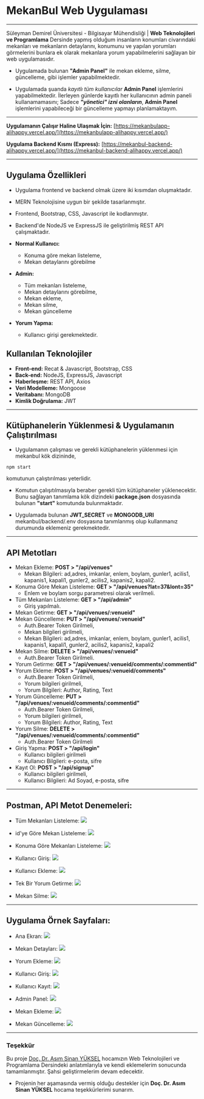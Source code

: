 # MekanBul Web Uygulaması
---
Süleyman Demirel Üniversitesi - Bilgisayar Mühendisliği | **Web Teknolojileri ve Programlama** Dersinde yapmış olduğum insanların konumları civarındaki mekanları ve mekanların detaylarını, konumunu ve yapılan yorumları görmelerini bunlara ek olarak mekanlara yorum yapabilmelerini sağlayan bir web uygulamasıdır.

 * Uygulamada bulunan **"Admin Panel"** ile mekan ekleme, silme, güncelleme, gibi işlemler yapabilmektedir.

 * Uygulamada şuanda _kayıtlı tüm kullanıcılar_ **Admin Panel** işlemlerini yapabilmektedir. İlerleyen günlerde kayıtlı her kullanıcının admin paneli kullanamamasını; Sadece _**"yönetici" izni olanların**_, **Admin Panel** işlemlerini yapabileceği bir güncelleme yapmayı planlamaktayım.

---

**Uygulamanın Çalışır Haline Ulaşmak İçin:**
[https://mekanbulapp-alihappy.vercel.app/](https://mekanbulapp-alihappy.vercel.app/)

**Uygulama Backend Kısmı (Express):**
[https://mekanbul-backend-alihappy.vercel.app/](https://mekanbul-backend-alihappy.vercel.app/)

---

## Uygulama Özellikleri
 - Uygulama frontend ve backend olmak üzere iki kısımdan oluşmaktadır.
 - MERN Teknolojisine uygun bir şekilde tasarlanmıştır.
 - Frontend, Bootstrap, CSS, Javascript ile kodlanmıştır. 
 - Backend'de NodeJS ve ExpressJS ile geliştirilmiş REST API çalışmaktadır.

- **Normal Kullanıcı:** 
  + Konuma göre mekan listeleme,
  + Mekan detaylarını görebilme

- **Admin:** 
  + Tüm mekanları listeleme,
  + Mekan detaylarını görebilme, 
  + Mekan ekleme,
  + Mekan silme, 
  + Mekan güncelleme

- **Yorum Yapma:**
  + Kullanıcı girişi gerekmektedir.

 
## Kullanılan Teknolojiler
 - **Front-end:** Recat & Javascript, Bootstrap, CSS
 - **Back-end:** NodeJS, ExpressJS, Javascript
 - **Haberleşme:** REST API, Axios
 - **Veri Modelleme:** Mongoose
 - **Veritabanı:** MongoDB
 - **Kimlik Doğrulama:** JWT

---

## Kütüphanelerin Yüklenmesi & Uygulamanın Çalıştırılması
- Uygulamanın çalışması ve gerekli kütüphanelerin yüklenmesi için mekanbul kök dizininde,
 ```
 npm start 
 ```
  komutunun çalıştırılması yeterlidir.

 - Komutun çalışıtılmasıyla beraber gerekli tüm kütüphaneler yüklenecektir. Bunu sağlayan tanımlama kök dizindeki **package.json** dosyasında bulunan **"start"** komutunda bulunmaktadır.

- Uygulamada bulunan **JWT_SECRET** ve **MONGODB_URI** mekanbul/backend/.env dosyasına tanımlanmış olup kullanmanız durumunda eklemeniz gerekmektedir.

---


## API Metotları
- Mekan Ekleme: **POST > "/api/venues"**
  + Mekan Bilgileri: ad,adres, imkanlar, enlem, boylam, gunler1, acilis1, kapanis1, kapali1, gunler2, acilis2, kapanis2, kapali2.
- Konuma Göre Mekan Listeleme: **GET > "/api/venues?lat=37&lont=35"**
  + Enlem ve boylam sorgu parametresi olarak verilmeli.
- Tüm Mekanları Listeleme: **GET > "/api/admin"** 
  + Giriş yapılmalı.
- Mekan Getirme: **GET > "/api/venues/:venueid"**
- Mekan Güncelleme: **PUT > "/api/venues/:venueid"** 
  + Auth.Bearer Token Girilmeli, 
  + Mekan bilgileri girilmeli, 
  + Mekan Bilgileri: ad,adres, imkanlar, enlem, boylam, gunler1, acilis1, kapanis1, kapali1, gunler2, acilis2, kapanis2, kapali2
- Mekan Silme: **DELETE > "/api/venues/:venueid"** 
  + Auth.Bearer Token Girilmeli.
- Yorum Getirme: **GET > "/api/venues/:venueid/comments/:commentid"**
- Yorum Ekleme: **POST > "/api/venues/:venueid/comments"**
  + Auth.Bearer Token Girilmeli,
  + Yorum bilgileri girilmeli,
  + Yorum Bilgileri: Author, Rating, Text
- Yorum Güncelleme: **PUT > "/api/venues/:venueid/comments/:commentid"**
  + Auth.Bearer Token Girilmeli,
  + Yorum bilgileri girilmeli,
  + Yorum Bilgileri: Author, Rating, Text
- Yorum Silme: **DELETE > "/api/venues/:venueid/comments/:commentid"** 
  + Auth.Bearer Token Girilmeli
- Giriş Yapma: **POST > "/api/login"** 
  + Kullanıcı bilgileri girilmeli
  + Kullanıcı Bilgileri: e-posta, sifre
- Kayıt Ol: **POST > "/api/signup"**
  + Kullanıcı bilgileri girilmeli,
  + Kullanıcı Bilgileri: Ad Soyad, e-posta, sifre


---


## Postman, API Metot Denemeleri:
 - Tüm Mekanları Listeleme:
 ![](/readmeImg/tumMekan.png)

 - id'ye Göre Mekan Listeleme:
 ![](/readmeImg/idMekan.png)

 - Konuma Göre Mekanları Listeleme: 
 ![](/readmeImg/latLong.png)

 - Kullanıcı Giriş: 
 ![](/readmeImg/login.png)
 - Kullanıcı Ekleme:
 ![](/readmeImg/signup.png)

 - Tek Bir Yorum Getirme: 
 ![](/readmeImg/yorumGetir.png)

 - Mekan Silme: 
 ![](/readmeImg/mekanSil.png)


---


## Uygulama Örnek Sayfaları:
 - Ana Ekran:
 ![](/readmeImg/home.png)

 - Mekan Detayları:
 ![](/readmeImg/mekanDetay.png)

 - Yorum Ekleme:
 ![](/readmeImg/yorumEkle.png)

 - Kullanıcı Giriş: 
 ![](/readmeImg/loginPage.png)

 - Kullanıcı Kayıt:
 ![](/readmeImg/signupPage.png)

 - Admin Panel: 
 ![](/readmeImg/adminPanel.png)

 - Mekan Ekleme: 
 ![](/readmeImg/newPage.png)

 - Mekan Güncelleme: 
 ![](/readmeImg/updatePage.png)


---


### Teşekkür
  Bu proje [Doç. Dr. Asım Sinan YÜKSEL](https://github.com/asimsinan) hocamızın Web Teknolojileri ve Programlama Dersindeki anlatımlarıyla ve kendi eklemelerim sonucunda tamamlanmıştır. Şahsi geliştirmelerim devam edecektir.

 - Projenin her aşamasında vermiş olduğu destekler için **Doç. Dr. Asım Sinan YÜKSEL** hocama teşekkürlerimi sunarım.
